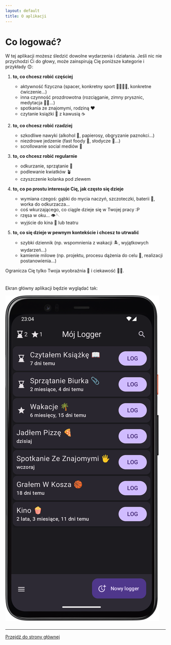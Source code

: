 ```yaml
---
layout: default
title: O aplikacji
---
```


# Co logować?

W tej aplikacji możesz śledzić dowolne wydarzenia i działania. Jeśli nic nie przychodzi Ci do głowy, może zainspirują Cię poniższe kategorie i przykłady 😊:

1. **to, co chcesz robić częściej**
   - aktywność fizyczna (spacer, konkretny sport 🏐🏊‍♂️⛳, konkretne ćwiczenie...)
   - inna czynność prozdrowotna (rozciąganie, zimny prysznic, medytacja 🧘‍♀️...)
   - spotkania ze znajomymi, rodziną ❤️
   - czytanie książki 📖 z kawusią ☕

2. **to, co chcesz robić rzadziej**
   - szkodliwe nawyki (alkohol 🍷, papierosy, obgryzanie paznokci...)
   - niezdrowe jedzenie (fast foody 🍔, słodycze 🍬...)
   - scrollowanie social mediów 📱

3. **to, co chcesz robić regularnie**
   - odkurzanie, sprzątanie 🧹
   - podlewanie kwiatków 🪴
   - czyszczenie kolanka pod zlewem

4. **to, co po prostu interesuje Cię, jak często się dzieje**
   - wymiana czegoś: gąbki do mycia naczyń, szczoteczki, baterii 🔋, worka do odkurzacza...
   - coś wkurzającego, co ciągle dzieje się w Twojej pracy :P
   - rzęsa w oku... 👁️🪡
   - wyjście do kina 🍿 lub teatru

5. **to, co się dzieje w pewnym kontekście i chcesz to utrwalić**
   - szybki dziennik (np. wspomnienia z wakacji 🏝️, wyjątkowych wydarzeń...)
   - kamienie milowe (np. projektu, procesu dążenia do celu 🎯, realizacji postanowienia...)

Ogranicza Cię tylko Twoja wyobraźnia 🌌 i ciekawość 🧐😊.

<div style="height: 10px;"></div>

<div class="side-by-side-middle">
    <div class="app-screenshot-description-32">
        <p>Ekran główny aplikacji będzie wyglądać tak:</p>
    </div>
    <img src="img/app-screen.png" alt="zrzut ekranu głównego aplikacji" class="app-screenshot-right">
</div>

<div style="height: 10px;"></div>

---
<a href="/">Przejdź do strony głównej</a>
